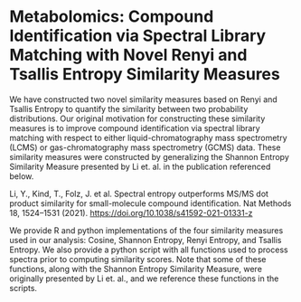 # Metabolomics: Compound Identification via Spectral Library Matching with Novel Renyi and Tsallis Entropy Similarity Measures

We have constructed two novel similarity measures based on Renyi and Tsallis Entropy to quantify the similarity between two probability distributions. Our original motivation for constructing these similarity measures is to improve compound identification via spectral library matching with respect to either liquid-chromatography mass spectrometry (LCMS) or gas-chromatography mass spectrometry (GCMS) data. These similarity measures were constructed by generalizing the Shannon Entropy Similarity Measure presented by Li et. al. in the publication referenced below.

Li, Y., Kind, T., Folz, J. et al. Spectral entropy outperforms MS/MS dot product similarity for small-molecule compound identification. Nat Methods 18, 1524–1531 (2021). https://doi.org/10.1038/s41592-021-01331-z

We provide R and python implementations of the four similarity measures used in our analysis: Cosine, Shannon Entropy, Renyi Entropy, and Tsallis Entropy.
We also provide a python script with all functions used to process spectra prior to computing similarity scores. Note that some of these functions, along with the Shannon Entropy Similarity Measure, were originally presented by Li et. al., and we reference these functions in the scripts.

